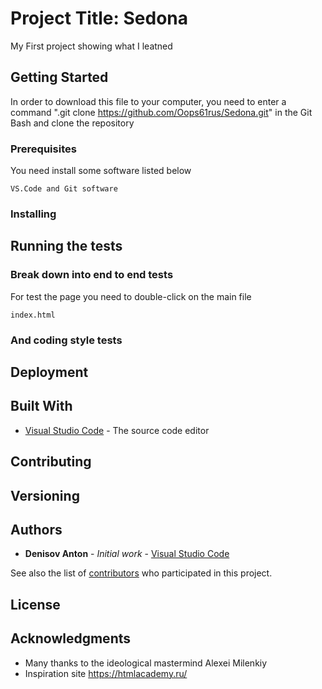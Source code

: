 # Project Title: Sedona

My First project showing what I leatned

## Getting Started

In order to download this file to your computer, you need to enter a command ".git clone https://github.com/Oops61rus/Sedona.git" in the Git Bash and clone the repository

### Prerequisites

You need install some software listed below

```
VS.Code and Git software
```

### Installing
## Running the tests
### Break down into end to end tests

For test the page you need to double-click on the main file

```
index.html
```

### And coding style tests
## Deployment
## Built With

* [Visual Studio Code](https://code.visualstudio.com/) - The source code editor

## Contributing
## Versioning
## Authors

* **Denisov Anton** - *Initial work* - [Visual Studio Code](https://code.visualstudio.com/)

See also the list of [contributors](https://alexeymilenkiy.github.io) who participated in this project.

## License
## Acknowledgments

* Many thanks to the ideological mastermind Alexei Milenkiy
* Inspiration site https://htmlacademy.ru/

